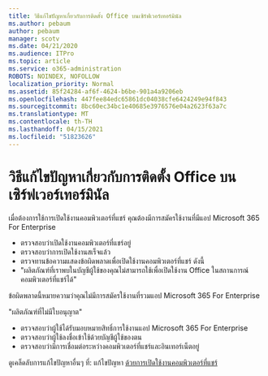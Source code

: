 ```yaml
---
title: วิธีแก้ไขปัญหาเกี่ยวกับการติดตั้ง Office บนเซิร์ฟเวอร์เทอร์มินัล
ms.author: pebaum
author: pebaum
manager: scotv
ms.date: 04/21/2020
ms.audience: ITPro
ms.topic: article
ms.service: o365-administration
ROBOTS: NOINDEX, NOFOLLOW
localization_priority: Normal
ms.assetid: 85f24284-af6f-4624-b6be-901a4a9206eb
ms.openlocfilehash: 447fee84edc65861dc04038cfe6424249e94f843
ms.sourcegitcommit: 8bc60ec34bc1e40685e3976576e04a2623f63a7c
ms.translationtype: MT
ms.contentlocale: th-TH
ms.lasthandoff: 04/15/2021
ms.locfileid: "51823626"
---
```

# <a name="solutions-for-issues-around-installing-office-on-a-terminal-server"></a>วิธีแก้ไขปัญหาเกี่ยวกับการติดตั้ง Office บนเซิร์ฟเวอร์เทอร์มินัล

เมื่อต้องการใช้การเปิดใช้งานคอมพิวเตอร์ที่แชร์ คุณต้องมีการสมัครใช้งานที่มีแอป Microsoft 365 For Enterprise
  
- ตรวจสอบว่าเปิดใช้งานคอมพิวเตอร์ที่แชร์อยู่
- ตรวจสอบว่าการเปิดใช้งานสเร็จแล้ว
- ตรวจทานข้อความแสดงข้อผิดพลาดเพื่อเปิดใช้งานคอมพิวเตอร์ที่แชร์ ดังนี้
- "ผลิตภัณฑ์ที่เราพบในบัญชีผู้ใช้ของคุณไม่สามารถใช้เพื่อเปิดใช้งาน Office ในสถานการณ์คอมพิวเตอร์ที่แชร์ได้"
  
ข้อผิดพลาดนี้หมายความว่าคุณไม่มีการสมัครใช้งานที่รวมแอป Microsoft 365 For Enterprise

"ผลิตภัณฑ์ที่ไม่มีใบอนุญาต"

- ตรวจสอบว่าผู้ใช้ได้รับมอบหมายสิทธิ์การใช้งานแอป Microsoft 365 For Enterprise
- ตรวจสอบว่าผู้ใช้ลงชื่อเข้าใช้ด้วยบัญชีผู้ใช้ของตน
- ตรวจสอบว่ามีการเชื่อมต่อระหว่างคอมพิวเตอร์ที่แชร์และอินเทอร์เน็ตอยู่

ดูเคล็ดลับการแก้ไขปัญหาอื่นๆ ที่: แก้ไขปัญหา [ด้วยการเปิดใช้งานคอมพิวเตอร์ที่แชร์](https://docs.microsoft.com/DeployOffice/troubleshoot-shared-computer-activation)